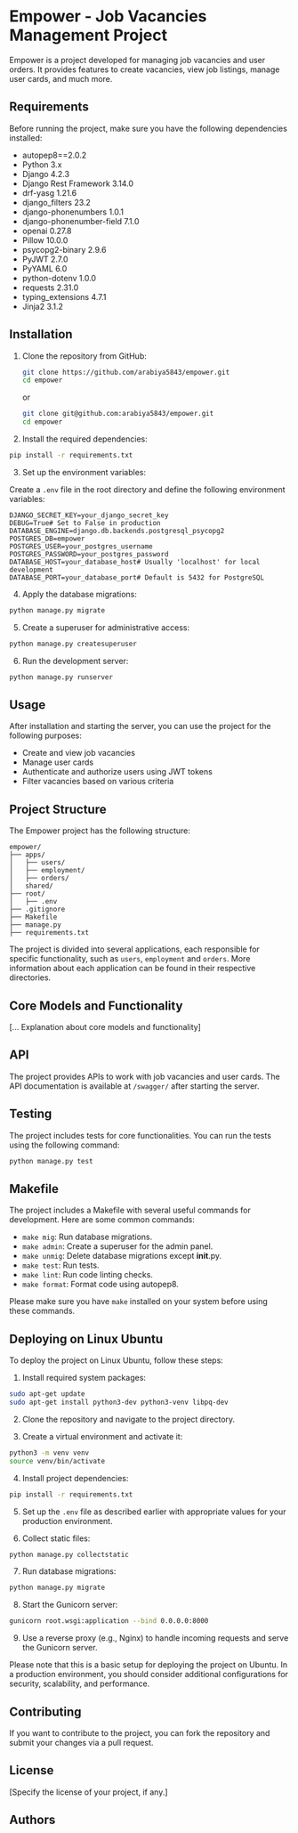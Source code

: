 # Empower - Job Vacancies Management Project

Empower is a project developed for managing job vacancies and user orders. It provides features to create vacancies,
view job listings, manage user cards, and much more.

## Requirements

Before running the project, make sure you have the following dependencies installed:

- autopep8==2.0.2
- Python 3.x
- Django 4.2.3
- Django Rest Framework 3.14.0
- drf-yasg 1.21.6
- django_filters 23.2
- django-phonenumbers 1.0.1
- django-phonenumber-field 7.1.0
- openai 0.27.8
- Pillow 10.0.0
- psycopg2-binary 2.9.6
- PyJWT 2.7.0
- PyYAML 6.0
- python-dotenv 1.0.0
- requests 2.31.0
- typing_extensions 4.7.1
- Jinja2 3.1.2

## Installation

1. Clone the repository from GitHub:

   ```bash
   git clone https://github.com/arabiya5843/empower.git
   cd empower
   ```

   or

   ```bash
   git clone git@github.com:arabiya5843/empower.git
   cd empower
   ```

2. Install the required dependencies:

```bash
pip install -r requirements.txt
```

3. Set up the environment variables:

Create a `.env` file in the root directory and define the following environment variables:

```dotenv
DJANGO_SECRET_KEY=your_django_secret_key
DEBUG=True# Set to False in production
DATABASE_ENGINE=django.db.backends.postgresql_psycopg2
POSTGRES_DB=empower
POSTGRES_USER=your_postgres_username
POSTGRES_PASSWORD=your_postgres_password
DATABASE_HOST=your_database_host# Usually 'localhost' for local development
DATABASE_PORT=your_database_port# Default is 5432 for PostgreSQL
```

4. Apply the database migrations:

```bash
python manage.py migrate
```

5. Create a superuser for administrative access:

```bash
python manage.py createsuperuser
```

6. Run the development server:

```bash
python manage.py runserver
```

## Usage

After installation and starting the server, you can use the project for the following purposes:

- Create and view job vacancies
- Manage user cards
- Authenticate and authorize users using JWT tokens
- Filter vacancies based on various criteria

## Project Structure

The Empower project has the following structure:

```
empower/
├── apps/
│   ├── users/
│   ├── employment/
│   ├── orders/
│   shared/
├── root/
│   ├── .env
├── .gitignore
├── Makefile
├── manage.py
├── requirements.txt
```

The project is divided into several applications, each responsible for specific functionality, such
as `users`, `employment` and `orders`. More information about each application can be found in their
respective directories.

## Core Models and Functionality

[... Explanation about core models and functionality]

## API

The project provides APIs to work with job vacancies and user cards. The API documentation is available at `/swagger/`
after starting the server.

## Testing

The project includes tests for core functionalities. You can run the tests using the following command:

```bash
python manage.py test
```

## Makefile

The project includes a Makefile with several useful commands for development. Here are some common commands:

- `make mig`: Run database migrations.
- `make admin`: Create a superuser for the admin panel.
- `make unmig`: Delete database migrations except __init__.py.
- `make test`: Run tests.
- `make lint`: Run code linting checks.
- `make format`: Format code using autopep8.

Please make sure you have `make` installed on your system before using these commands.

## Deploying on Linux Ubuntu

To deploy the project on Linux Ubuntu, follow these steps:

1. Install required system packages:

```bash
sudo apt-get update
sudo apt-get install python3-dev python3-venv libpq-dev
```

2. Clone the repository and navigate to the project directory.

3. Create a virtual environment and activate it:

```bash
python3 -m venv venv
source venv/bin/activate
```

4. Install project dependencies:

```bash
pip install -r requirements.txt
```

5. Set up the `.env` file as described earlier with appropriate values for your production environment.

6. Collect static files:

```bash
python manage.py collectstatic
```

7. Run database migrations:

```bash
python manage.py migrate
```

8. Start the Gunicorn server:

```bash
gunicorn root.wsgi:application --bind 0.0.0.0:8000
```

9. Use a reverse proxy (e.g., Nginx) to handle incoming requests and serve the Gunicorn server.

Please note that this is a basic setup for deploying the project on Ubuntu. In a production environment, you should
consider additional configurations for security, scalability, and performance.

## Contributing

If you want to contribute to the project, you can fork the repository and submit your changes via a pull request.

## License

[Specify the license of your project, if any.]

## Authors
